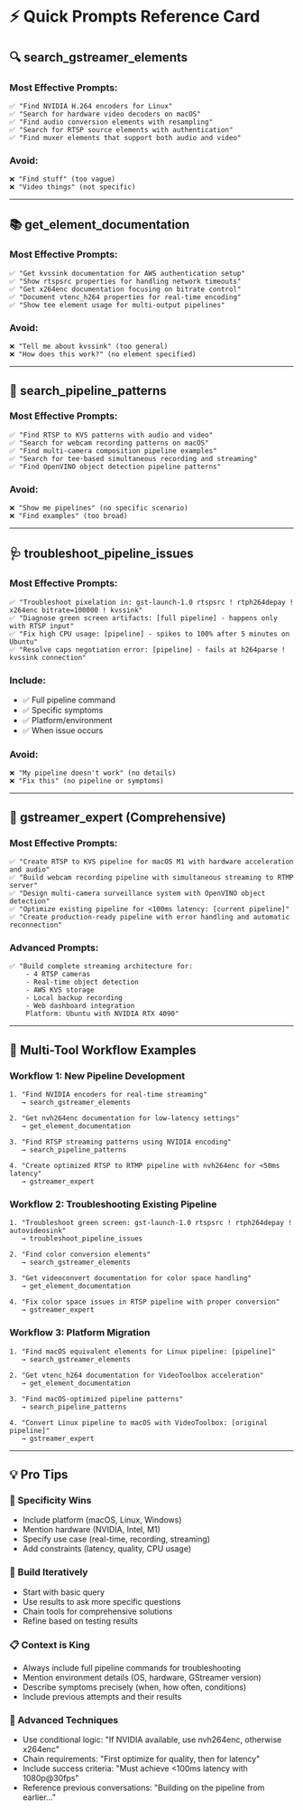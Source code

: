 # ⚡ Quick Prompts Reference Card

## 🔍 search_gstreamer_elements

### Most Effective Prompts:
```
✅ "Find NVIDIA H.264 encoders for Linux"
✅ "Search for hardware video decoders on macOS" 
✅ "Find audio conversion elements with resampling"
✅ "Search for RTSP source elements with authentication"
✅ "Find muxer elements that support both audio and video"
```

### Avoid:
```
❌ "Find stuff" (too vague)
❌ "Video things" (not specific)
```

---

## 📚 get_element_documentation

### Most Effective Prompts:
```
✅ "Get kvssink documentation for AWS authentication setup"
✅ "Show rtspsrc properties for handling network timeouts"
✅ "Get x264enc documentation focusing on bitrate control"
✅ "Document vtenc_h264 properties for real-time encoding"
✅ "Show tee element usage for multi-output pipelines"
```

### Avoid:
```
❌ "Tell me about kvssink" (too general)
❌ "How does this work?" (no element specified)
```

---

## 🔧 search_pipeline_patterns

### Most Effective Prompts:
```
✅ "Find RTSP to KVS patterns with audio and video"
✅ "Search for webcam recording patterns on macOS"
✅ "Find multi-camera composition pipeline examples"
✅ "Search for tee-based simultaneous recording and streaming"
✅ "Find OpenVINO object detection pipeline patterns"
```

### Avoid:
```
❌ "Show me pipelines" (no specific scenario)
❌ "Find examples" (too broad)
```

---

## 🩺 troubleshoot_pipeline_issues

### Most Effective Prompts:
```
✅ "Troubleshoot pixelation in: gst-launch-1.0 rtspsrc ! rtph264depay ! x264enc bitrate=100000 ! kvssink"
✅ "Diagnose green screen artifacts: [full pipeline] - happens only with RTSP input"
✅ "Fix high CPU usage: [pipeline] - spikes to 100% after 5 minutes on Ubuntu"
✅ "Resolve caps negotiation error: [pipeline] - fails at h264parse ! kvssink connection"
```

### Include:
- ✅ Full pipeline command
- ✅ Specific symptoms
- ✅ Platform/environment
- ✅ When issue occurs

### Avoid:
```
❌ "My pipeline doesn't work" (no details)
❌ "Fix this" (no pipeline or symptoms)
```

---

## 🎯 gstreamer_expert (Comprehensive)

### Most Effective Prompts:
```
✅ "Create RTSP to KVS pipeline for macOS M1 with hardware acceleration and audio"
✅ "Build webcam recording pipeline with simultaneous streaming to RTMP server"
✅ "Design multi-camera surveillance system with OpenVINO object detection"
✅ "Optimize existing pipeline for <100ms latency: [current pipeline]"
✅ "Create production-ready pipeline with error handling and automatic reconnection"
```

### Advanced Prompts:
```
✅ "Build complete streaming architecture for:
    - 4 RTSP cameras
    - Real-time object detection  
    - AWS KVS storage
    - Local backup recording
    - Web dashboard integration
    Platform: Ubuntu with NVIDIA RTX 4090"
```

---

## 🚀 Multi-Tool Workflow Examples

### Workflow 1: New Pipeline Development
```
1. "Find NVIDIA encoders for real-time streaming" 
   → search_gstreamer_elements

2. "Get nvh264enc documentation for low-latency settings"
   → get_element_documentation

3. "Find RTSP streaming patterns using NVIDIA encoding"
   → search_pipeline_patterns

4. "Create optimized RTSP to RTMP pipeline with nvh264enc for <50ms latency"
   → gstreamer_expert
```

### Workflow 2: Troubleshooting Existing Pipeline
```
1. "Troubleshoot green screen: gst-launch-1.0 rtspsrc ! rtph264depay ! autovideosink"
   → troubleshoot_pipeline_issues

2. "Find color conversion elements"
   → search_gstreamer_elements

3. "Get videoconvert documentation for color space handling"
   → get_element_documentation

4. "Fix color space issues in RTSP pipeline with proper conversion"
   → gstreamer_expert
```

### Workflow 3: Platform Migration
```
1. "Find macOS equivalent elements for Linux pipeline: [pipeline]"
   → search_gstreamer_elements

2. "Get vtenc_h264 documentation for VideoToolbox acceleration"
   → get_element_documentation

3. "Find macOS-optimized pipeline patterns"
   → search_pipeline_patterns

4. "Convert Linux pipeline to macOS with VideoToolbox: [original pipeline]"
   → gstreamer_expert
```

---

## 💡 Pro Tips

### 🎯 Specificity Wins
- Include platform (macOS, Linux, Windows)
- Mention hardware (NVIDIA, Intel, M1)
- Specify use case (real-time, recording, streaming)
- Add constraints (latency, quality, CPU usage)

### 🔄 Build Iteratively  
- Start with basic query
- Use results to ask more specific questions
- Chain tools for comprehensive solutions
- Refine based on testing results

### 📋 Context is King
- Always include full pipeline commands for troubleshooting
- Mention environment details (OS, hardware, GStreamer version)
- Describe symptoms precisely (when, how often, conditions)
- Include previous attempts and their results

### 🎪 Advanced Techniques
- Use conditional logic: "If NVIDIA available, use nvh264enc, otherwise x264enc"
- Chain requirements: "First optimize for quality, then for latency"
- Include success criteria: "Must achieve <100ms latency with 1080p@30fps"
- Reference previous conversations: "Building on the pipeline from earlier..."
